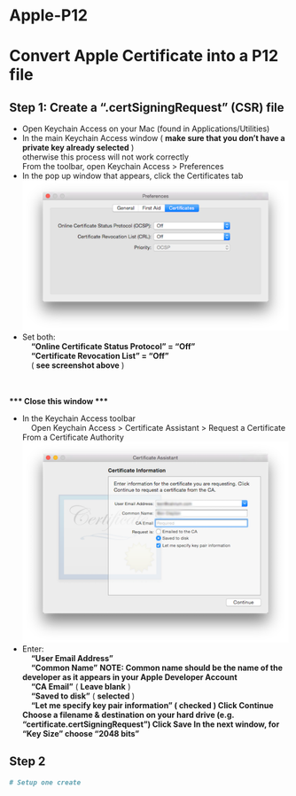 # Apple-P12

# Convert Apple Certificate into a P12 file

## Step 1: Create a “.certSigningRequest” (CSR) file
* Open Keychain Access on your Mac (found in Applications/Utilities)
* In the main Keychain Access window ( <b>make sure that you don’t have a private key already selected</b> ) 
<br>otherwise this process will not work correctly
<br>From the toolbar, open Keychain Access > Preferences
* In the pop up window that appears, click the Certificates tab
![Image](./01.png)
* Set both: 
<br>&nbsp;&nbsp;&nbsp;&nbsp;<b>“Online Certificate Status Protocol” = “Off”</b>
<br>&nbsp;&nbsp;&nbsp;&nbsp;<b>“Certificate Revocation List” = “Off”</b>
<br>&nbsp;&nbsp;&nbsp;&nbsp;( <b>see screenshot above</b> )
<br>
<br>
<b>*** Close this window ***</b>

* In the Keychain Access toolbar
<br>&nbsp;&nbsp;&nbsp;&nbsp;Open Keychain Access > Certificate Assistant > Request a Certificate From a Certificate Authority
![Image](./02.png)
* Enter:
<br>&nbsp;&nbsp;&nbsp;&nbsp;<b>“User Email Address”</b>
<br>&nbsp;&nbsp;&nbsp;&nbsp;<b>“Common Name”</b>
<b>NOTE: Common name should be the name of the developer as it appears in your Apple Developer Account</b>
<br>&nbsp;&nbsp;&nbsp;&nbsp;<b>“CA Email”</b> ( <b>Leave blank</b> )
<br>&nbsp;&nbsp;&nbsp;&nbsp;<b>“Saved to disk”</b> ( <b>selected</b> )
<br>&nbsp;&nbsp;&nbsp;&nbsp;<b>“Let me specify key pair information” ( <b>checked</b> )
Click Continue
Choose a filename & destination on your hard drive
(e.g. “certificate.certSigningRequest”)
Click Save
In the next window, for “Key Size” choose “2048 bits”

## Step 2

```bash
# Setup one create 
